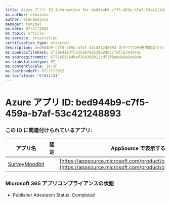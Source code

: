 ```yaml
---
title: Azure アプリ ID Information for bed944b9-c7f5-459a-b7af-53c421248893
ms.author: elmalova
author: elenamalova
manager: tonybal
ms.date: 07/27/2022
ms.topic: article
ms.service: attestation
certification_type: attested
description: bed944b9-c7f5-459a-b7af-53c421248893 のすべての利用可能なセキュリティとコンプライアンス情報。
ms.openlocfilehash: 5f39e4183fca35a97a653962db5cfefca7a424ac
ms.sourcegitcommit: 6771e51564baf354398b12cdf2f9eede6a8ce994
ms.translationtype: MT
ms.contentlocale: ja-JP
ms.lasthandoff: 07/27/2022
ms.locfileid: "67041141"
---
```

# <a name="azure-app-id-bed944b9-c7f5-459a-b7af-53c421248893"></a>Azure アプリ ID: bed944b9-c7f5-459a-b7af-53c421248893


### <a name="apps-associated-with-this-id"></a>この ID に関連付けられているアプリ:
| **アプリ名** | **認定** | **AppSource で表示する** |
|--------------|---------------|-----------------------|
| [SurveyMoodbit](../forward/WA200003925.md) |  | [https://appsource.microsoft.com/product/office/WA200003925](https://appsource.microsoft.com/product/office/WA200003925) |

### <a name="microsoft-365-app-compliance-status"></a>Microsoft 365 アプリコンプライアンスの状態
- Publisher Attestaton Status: Completed
